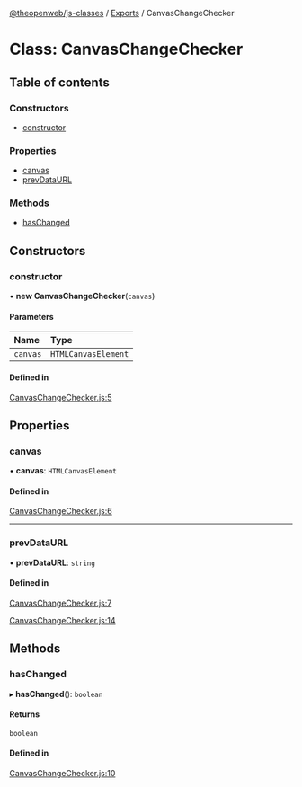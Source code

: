 [@theopenweb/js-classes](../README.md) / [Exports](../modules.md) / CanvasChangeChecker

# Class: CanvasChangeChecker

## Table of contents

### Constructors

- [constructor](CanvasChangeChecker.md#constructor)

### Properties

- [canvas](CanvasChangeChecker.md#canvas)
- [prevDataURL](CanvasChangeChecker.md#prevdataurl)

### Methods

- [hasChanged](CanvasChangeChecker.md#haschanged)

## Constructors

### constructor

• **new CanvasChangeChecker**(`canvas`)

#### Parameters

| Name | Type |
| :------ | :------ |
| `canvas` | `HTMLCanvasElement` |

#### Defined in

[CanvasChangeChecker.js:5](https://github.com/theopenwebjp/js-classes/blob/3046fa5/src/CanvasChangeChecker.js#L5)

## Properties

### canvas

• **canvas**: `HTMLCanvasElement`

#### Defined in

[CanvasChangeChecker.js:6](https://github.com/theopenwebjp/js-classes/blob/3046fa5/src/CanvasChangeChecker.js#L6)

___

### prevDataURL

• **prevDataURL**: `string`

#### Defined in

[CanvasChangeChecker.js:7](https://github.com/theopenwebjp/js-classes/blob/3046fa5/src/CanvasChangeChecker.js#L7)

[CanvasChangeChecker.js:14](https://github.com/theopenwebjp/js-classes/blob/3046fa5/src/CanvasChangeChecker.js#L14)

## Methods

### hasChanged

▸ **hasChanged**(): `boolean`

#### Returns

`boolean`

#### Defined in

[CanvasChangeChecker.js:10](https://github.com/theopenwebjp/js-classes/blob/3046fa5/src/CanvasChangeChecker.js#L10)
